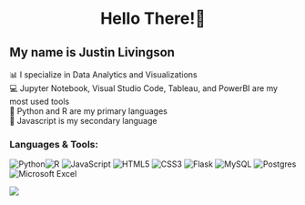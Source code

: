 # <p align="center">Hello There!👋</p>

## My name is Justin Livingson 

📊 I specialize in Data Analytics and Visualizations <br>
💻 Jupyter Notebook, Visual Studio Code, Tableau, and PowerBI are my most used tools <br>
💪 Python and R are my primary languages <br>
🌱 Javascript is my secondary language <br>


### Languages & Tools:

<img alt="Python" src="https://img.shields.io/badge/python-%2314354C.svg?style=for-the-badge&logo=python&logoColor=white"/><img alt="R" src="https://img.shields.io/badge/r-%23276DC3.svg?style=for-the-badge&logo=r&logoColor=white"/>
<img alt="JavaScript" src="https://img.shields.io/badge/javascript-%23323330.svg?style=for-the-badge&logo=javascript&logoColor=%23F7DF1E"/>
<img alt="HTML5" src="https://img.shields.io/badge/html5-%23E34F26.svg?style=for-the-badge&logo=html5&logoColor=white"/>
<img alt="CSS3" src="https://img.shields.io/badge/css3-%231572B6.svg?style=for-the-badge&logo=css3&logoColor=white"/>
<img alt="Flask" src="https://img.shields.io/badge/flask-%23000.svg?style=for-the-badge&logo=flask&logoColor=white"/>
<img alt="MySQL" src="https://img.shields.io/badge/mysql-%2300f.svg?style=for-the-badge&logo=mysql&logoColor=white"/>
<img alt="Postgres" src ="https://img.shields.io/badge/postgres-%23316192.svg?style=for-the-badge&logo=postgresql&logoColor=white"/>
<img alt="Microsoft Excel" src="https://img.shields.io/badge/Microsoft_Excel-217346?style=for-the-badge&logo=microsoft-excel&logoColor=white" />

 
 
 
<a href="https://github.com/j89livingston">
  <img align="center" src="https://github-readme-stats.vercel.app/api?username=j89livingston&show_icons=true&theme=radical"/>
</a>





